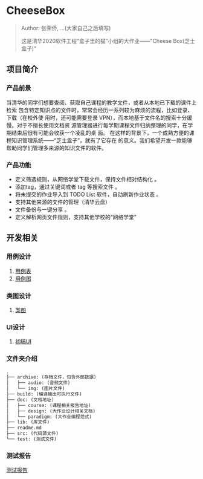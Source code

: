 # CheeseBox

> Author: 张荣侨, ...(大家自己之后填写)
>
> 这是清华2020软件工程“盒子里的猫”小组的大作业——"Cheese Box(芝士盒子)"

## 项目简介

### 产品前景

当清华的同学们想要查阅、获取自己课程的教学文件，或者从本地已下载的课件上检索
包含特定知识点的文件时，常常会经历一系列较为麻烦的流程，比如登录、下载（在校外使
用时，还可能需要登录 VPN），而本地基于文件名的搜索十分缓慢。对于不擅长使用文档资
源管理器进行每学期课程文件归纳整理的同学，在学期结束后很有可能会收获一个凌乱的桌
面。 在这样的背景下，一个成熟方便的课程知识管理系统——“芝士盒子”，就有了它存在
的意义。我们希望开发一款能够帮助同学们管理多来源的知识文件的软件。

### 产品功能

- 定义筛选规则，从网络学堂下载文件，保持文件相对结构化 。
- 添加tag，通过关键词或者 tag 等搜索文件 。
- 将未提交的作业导入到 TODO List 软件，自动刷新作业状态 。
- 支持其他来源的文件的管理（清华云盘） 
- 文件备份与一键分享 。
- 定义解析网页文件规则，支持其他学校的“网络学堂” 


## 开发相关

### 用例设计

1. [用例表](doc/app_use_case.html)
2. [用例图](./img/app_use_case.svg)

### 类图设计

1. [类图](img/app_class_diagram.svg)

### UI设计

1. [初稿UI](./img/UI初稿.png)

### 文件夹介绍
```txt
.
├── archive: (存档文件，包含外部数据)  
│   ├── audio: (音频文件)
│   └── img: (图片文件)
├── build: (编译输出可执行文件)
├── doc: (文档地址)
│   ├── course: (课程相关报告地址)
│   ├── design: (大作业设计相关文档)
│   └── paradigm: (大作业编程范式)
├── lib: (库文件)
├── readme.md
├── src: (代码源文件)
└── test: (测试文件)
```

### 测试报告

[测试报告](./html/index.html)
